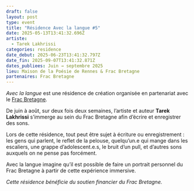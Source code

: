```yaml
---
draft: false
layout: post
type: event
title: "Résidence Avec la langue #5"
date: 2025-05-13T13:41:32.696Z
artiste:
  - Tarek Lakhrissi
categories: residence
date_debut: 2025-06-23T13:41:32.797Z
date_fin: 2025-09-07T13:41:32.871Z
dates_publiees: Juin → septembre 2025
lieu: Maison de la Poésie de Rennes & Frac Bretagne
partenaires: Frac Bretagne
---
```

*Avec la langue* est une résidence de création organisée en partenariat avec le [Frac Bretagne](https://www.fracbretagne.fr/fr/).

De juin à août, sur deux fois deux semaines, l’artiste et auteur **Tarek Lakhrissi** s’immerge au sein du Frac Bretagne afin d’écrire et enregistrer des sons.

Lors de cette résidence, tout peut être sujet à écriture ou enregistrement : les gens qui parlent, le reflet de la pelouse, quelqu’un.e qui mange dans les escaliers, une grappe d’adolescent.e.s, le bruit d’un pull, et d’autres sons auxquels on ne pense pas forcément.

Avec la langue imagine qu’il est possible de faire un portrait personnel du Frac Bretagne à partir de cette expérience immersive.

*Cette résidence bénéficie du soutien financier du Frac Bretagne.*
